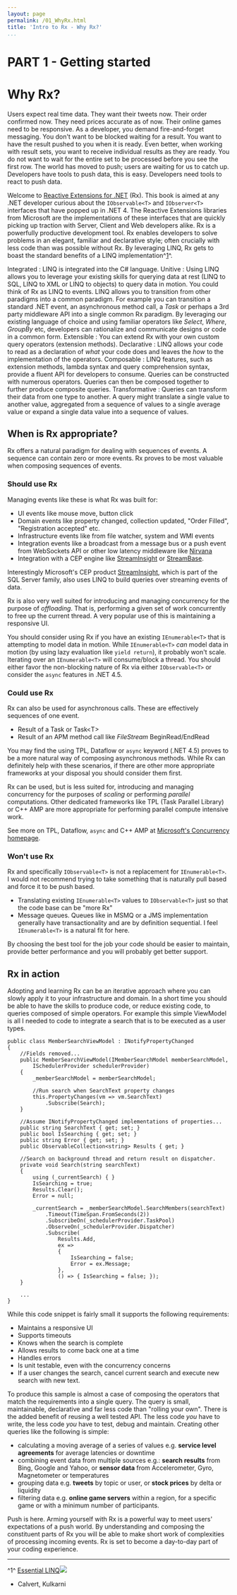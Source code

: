 ```yaml
---
layout: page
permalink: /01_WhyRx.html
title: 'Intro to Rx - Why Rx?'
...
```


PART 1 - Getting started
========================

Why Rx?
=======

Users expect real time data. 
They want their tweets now. 
Their order confirmed now. 
They need prices accurate as of now. 
Their online games need to be responsive. 
As a developer, you demand fire-and-forget messaging. 
You don't want to be blocked waiting for a result. 
You want to have the result pushed to you when it is ready. 
Even better, when working with result sets, you want to receive individual results as they are ready. 
You do not want to wait for the entire set to be processed before you see the first row. 
The world has moved to push; users are waiting for us to catch up. 
Developers have tools to push data, this is easy. 
Developers need tools to react to push data.

Welcome to [Reactive Extensions for .NET](http://msdn.microsoft.com/en-us/devlabs/gg577609 "Reactive Extensions for .NET")
(Rx). 
This book is aimed at any .NET developer curious about the `IObservable<T>` and `IObserver<T>` interfaces that have popped up
in .NET 4. 
The Reactive Extensions libraries from Microsoft are the implementations of these interfaces that are quickly picking up traction with Server, Client and Web developers alike. 
Rx is a powerfully productive development tool. 
Rx enables developers to solve problems in an elegant, familiar and declarative style; often crucially with less code than was possible without Rx. 
By leveraging LINQ, Rx gets to boast the standard benefits of a LINQ implementation^[1](#reference1)^.

Integrated
:   LINQ is integrated into the C\# language.
Unitive
:   Using LINQ allows you to leverage your existing skills for querying
    data at rest (LINQ to SQL, LINQ to XML or LINQ to objects) to query
    data in motion. You could think of Rx as LINQ to events. LINQ allows
    you to transition from other paradigms into a common paradigm. For
    example you can transition a standard .NET event, an asynchronous
    method call, a *Task* or perhaps a 3rd party middleware API into a
    single common Rx paradigm. By leveraging our existing language of
    choice and using familiar operators like *Select*, *Where*,
    *GroupBy* etc, developers can rationalize and communicate designs or
    code in a common form.
Extensible
:   You can extend Rx with your own custom query operators (extension
    methods).
Declarative
:   LINQ allows your code to read as a declaration of *what* your code
    does and leaves the *how* to the implementation of the operators.
Composable
:   LINQ features, such as extension methods, lambda syntax and query
    comprehension syntax, provide a fluent API for developers to
    consume. Queries can be constructed with numerous operators. Queries
    can then be composed together to further produce composite queries.
Transformative
:   Queries can transform their data from one type to another. A query
    might translate a single value to another value, aggregated from a
    sequence of values to a single average value or expand a single data
    value into a sequence of values.

When is Rx appropriate?
-----------------------

Rx offers a natural paradigm for dealing with sequences of events. 
A sequence can contain zero or more events. 
Rx proves to be most valuable when composing sequences of events.

### Should use Rx

Managing events like these is what Rx was built for:

-   UI events like mouse move, button click
-   Domain events like property changed, collection updated, "Order Filled", "Registration accepted" etc.
-   Infrastructure events like from file watcher, system and WMI events
-   Integration events like a broadcast from a message bus or a push event from WebSockets API or other low latency middleware like [Nirvana](http://www.my-channels.com)
-   Integration with a CEP engine like [StreamInsight](http://www.microsoft.com/sqlserver/en/us/solutions-technologies/business-intelligence/complex-event-processing.aspx) or [StreamBase](http://www.streambase.com).

Interestingly Microsoft's CEP product
[StreamInsight](http://www.microsoft.com/sqlserver/en/us/solutions-technologies/business-intelligence/complex-event-processing.aspx),
which is part of the SQL Server family, also uses LINQ to build queries over streaming events of data.

Rx is also very well suited for introducing and managing concurrency for the purpose of *offloading*. 
That is, performing a given set of work concurrently to free up the current thread. 
A very popular use of this is maintaining a responsive UI.

You should consider using Rx if you have an existing `IEnumerable<T>` that is attempting to model data in motion. 
While `IEnumerable<T>` *can* model data in motion (by using lazy evaluation like `yield return`), it probably won't scale. Iterating over an `IEnumerable<T>` will consume/block a thread. 
You should either favor the non-blocking nature of Rx via either `IObservable<T>` or consider the `async` features in .NET 4.5.

### Could use Rx

Rx can also be used for asynchronous calls. 
These are effectively sequences of one event.

-   Result of a Task or Task\<T\>
-   Result of an APM method call like *FileStream* BeginRead/EndRead

You may find the using TPL, Dataflow or `async` keyword (.NET 4.5) proves to be a more natural way of composing asynchronous methods. 
While Rx can definitely help with these scenarios, if there are other more appropriate frameworks at your disposal you should consider them first.

Rx can be used, but is less suited for, introducing and managing concurrency for the purposes of *scaling* or performing *parallel* computations. 
Other dedicated frameworks like TPL (Task Parallel Library) or C++ AMP are more appropriate for performing parallel compute
intensive work.

See more on TPL, Dataflow, `async` and C++ AMP at [Microsoft's Concurrency homepage](http://msdn.microsoft.com/en-us/concurrency).

### Won't use Rx

Rx and specifically `IObservable<T>` is not a replacement for `IEnumerable<T>`. 
I would not recommend trying to take something that is naturally pull based and force it to be push based.

-   Translating existing `IEnumerable<T>` values to `IObservable<T>` just so that the code base can be "more Rx"
-   Message queues. Queues like in MSMQ or a JMS implementation generally have transactionality and are by definition sequential. I feel `IEnumerable<T>` is a natural fit for here.

By choosing the best tool for the job your code should be easier to maintain, provide better performance and you will probably get better support.

Rx in action
------------

Adopting and learning Rx can be an iterative approach where you can slowly apply it to your infrastructure and domain. 
In a short time you should be able to have the skills to produce code, or reduce existing code, to queries composed of simple operators. 
For example this simple ViewModel is all I needed to code to integrate a search that is to be executed as a user types.


    public class MemberSearchViewModel : INotifyPropertyChanged
    {
        //Fields removed...
        public MemberSearchViewModel(IMemberSearchModel memberSearchModel,
            ISchedulerProvider schedulerProvider)
        {
            _memberSearchModel = memberSearchModel;
            
            //Run search when SearchText property changes
            this.PropertyChanges(vm => vm.SearchText)
                .Subscribe(Search);
        }
        
        //Assume INotifyPropertyChanged implementations of properties...
        public string SearchText { get; set; }
        public bool IsSearching { get; set; }
        public string Error { get; set; }
        public ObservableCollection<string> Results { get; }

        //Search on background thread and return result on dispatcher.
        private void Search(string searchText)
        {
            using (_currentSearch) { }
            IsSearching = true;
            Results.Clear();
            Error = null;

            _currentSearch = _memberSearchModel.SearchMembers(searchText)
                .Timeout(TimeSpan.FromSeconds(2))
                .SubscribeOn(_schedulerProvider.TaskPool)
                .ObserveOn(_schedulerProvider.Dispatcher)
                .Subscribe(
                    Results.Add,
                    ex =>
                    {
                        IsSearching = false;
                        Error = ex.Message;
                    },
                    () => { IsSearching = false; });
        }

        ...
    }


While this code snippet is fairly small it supports the following
requirements:

-   Maintains a responsive UI
-   Supports timeouts
-   Knows when the search is complete
-   Allows results to come back one at a time
-   Handles errors
-   Is unit testable, even with the concurrency concerns
-   If a user changes the search, cancel current search and execute new search with new text.

To produce this sample is almost a case of composing the operators that match the requirements into a single query. 
The query is small, maintainable, declarative and far less code than "rolling your own".
There is the added benefit of reusing a well tested API. 
The less code *you* have to write, the less code *you* have to test, debug and maintain. 
Creating other queries like the following is simple:

-   calculating a moving average of a series of values e.g. **service level agreements** for average latencies or downtime
-   combining event data from multiple sources e.g.: **search results** from Bing, Google and Yahoo, or **sensor data** from Accelerometer, Gyro, Magnetometer or temperatures
-   grouping data e.g. **tweets** by topic or user, or **stock prices** by delta or liquidity
-   filtering data e.g. **online game servers** within a region, for a specific game or with a minimum number of participants.

Push is here. Arming yourself with Rx is a powerful way to meet users' expectations of a push world. 
By understanding and composing the constituent parts of Rx you will be able to make short work of complexities of processing incoming events. 
Rx is set to become a day-to-day part of your coding experience.

* * * * *

^1^ [Essential
LINQ](http://www.amazon.co.uk/gp/product/B001XT616O/ref=as_li_qf_sp_asin_tl?ie=UTF8&camp=1634&creative=6738&creativeASIN=B001XT616O&linkCode=as2&tag=int0b-21)![](http://www.assoc-amazon.co.uk/e/ir?t=int0b-21&l=as2&o=2&a=B001XT616O)
- Calvert, Kulkarni

